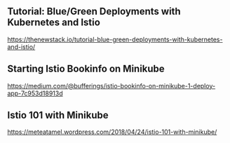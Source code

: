 

## Tutorial: Blue/Green Deployments with Kubernetes and Istio

https://thenewstack.io/tutorial-blue-green-deployments-with-kubernetes-and-istio/



## Starting Istio Bookinfo on Minikube

https://medium.com/@bufferings/istio-bookinfo-on-minikube-1-deploy-app-7c953d18913d




## Istio 101 with Minikube

https://meteatamel.wordpress.com/2018/04/24/istio-101-with-minikube/

##


